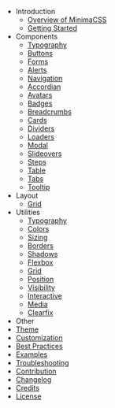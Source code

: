 <!-- _sidebar.md -->

- Introduction
  - [Overview of MinimaCSS](/)
  - [Getting Started](GettingStarted.md)
- Components
  - [Typography](components/typography.md)
  - [Buttons](components/buttons.md)
  - [Forms](components/forms.md)
  - [Alerts](components/alerts.md)
  - [Navigation](components/navigation.md)
  - [Accordian](components/accordian.md)
  - [Avatars](components/avatars.md)
  - [Badges](components/badges.md)
  - [Breadcrumbs](components/breadcrumbs.md)
  - [Cards](components/cards.md)
  - [Dividers](components/dividers.md)
  - [Loaders](components/loaders.md)
  - [Modal](components/modal.md)
  - [Slideovers](components/slideovers.md)
  - [Steps](components/steps.md)
  - [Table](components/table.md)
  - [Tabs](components/tabs.md)
  - [Tooltip](components/tooltip.md)
- Layout
  - [Grid](layout/grid.md)
- Utilities
  - [Typography](utilities/typography.md)
  - [Colors](utilities/colors.md)
  - [Sizing](utilities/sizing.md)
  - [Borders](utilities/borders.md)
  - [Shadows](utilities/shadows.md)
  - [Flexbox](utilities/flexbox.md)
  - [Grid](utilities/grid.md)
  - [Position](utilities/position.md)
  - [Visibility](utilities/visibility.md)
  - [Interactive](utilities/interactive.md)
  - [Media](utilities/media.md)
  - [Clearfix](utilities/clearfix.md)
- Other
- [Theme](theme.md)
- [Customization](customization.md)
- [Best Practices](best-practices.md)
- [Examples](examples.md)
- [Troubleshooting](troubleshooting.md)
- [Contribution](contribution.md)
- [Changelog](changelog.md)
- [Credits](credits.md)
- [License](license.md)
